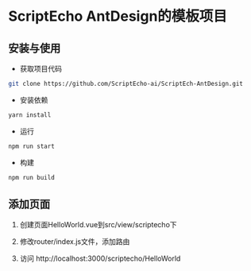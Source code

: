 ScriptEcho AntDesign的模板项目
===============

## 安装与使用

- 获取项目代码

```bash
git clone https://github.com/ScriptEcho-ai/ScriptEch-AntDesign.git
```

- 安装依赖

```bash
yarn install

```

- 运行

```bash
npm run start
```


- 构建

```bash
npm run build
```


## 添加页面

1. 创建页面HelloWorld.vue到src/view/scriptecho下

2. 修改router/index.js文件，添加路由

3. 访问 http://localhost:3000/scriptecho/HelloWorld